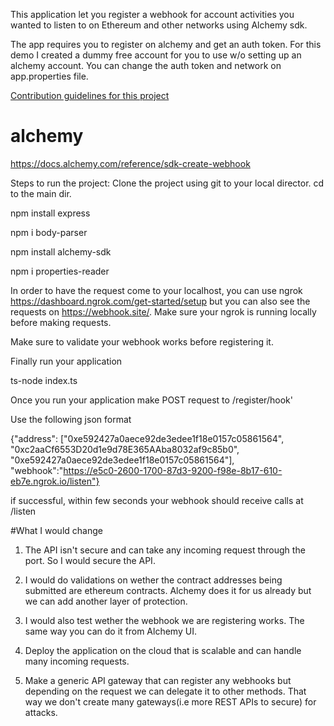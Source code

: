 
This application let you register a webhook for account activities you wanted to listen to on Ethereum and other networks using Alchemy sdk. 

The app requires you to register on alchemy and get an auth token. For this demo I created a dummy free account for you to use w/o setting up an alchemy account. You can change the auth token and network on app.properties file.

[Contribution guidelines for this project](img/hook.png)

# alchemy
https://docs.alchemy.com/reference/sdk-create-webhook 

Steps to run the project: 
Clone the project using git to your local director. 
cd to the main dir.

npm install express

npm i body-parser

npm install alchemy-sdk

npm i properties-reader

In order to have the request come to your localhost, you can use ngrok https://dashboard.ngrok.com/get-started/setup but you can also see the requests on https://webhook.site/. Make sure your ngrok is running locally before making requests. 

Make sure to validate your webhook works before registering it.

Finally run your application

ts-node index.ts

Once you run your application make POST request to
<app server dir>/register/hook'

Use the following json format

{"address":
["0xe592427a0aece92de3edee1f18e0157c05861564", "0xc2aaCf6553D20d1e9d78E365AAba8032af9c85b0", "0xe592427a0aece92de3edee1f18e0157c05861564"],
"webhook":"https://e5c0-2600-1700-87d3-9200-f98e-8b17-610-eb7e.ngrok.io/listen"}

if successful, within few seconds your webhook should receive calls at <app server dir>/listen

#What I would change
1) The API isn't secure and can take any incoming request through the port. So I would secure the API.

2) I would do validations on wether the contract addresses being submitted are ethereum contracts. Alchemy does it for us already but we can add another layer of protection.
3) I would also test wether the webhook we are registering works.
The same way you can do it from Alchemy UI.
4) Deploy the application on the cloud that is scalable and can handle many incoming requests.
5) Make a generic API gateway that can register any webhooks but depending on the request we can delegate it to other methods. That way we don't create many gateways(i.e more REST APIs to secure) for attacks.